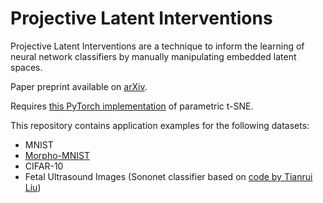 Projective Latent Interventions
==============================

Projective Latent Interventions are a technique to inform
the learning of neural network classifiers by
manually manipulating embedded latent spaces.

Paper preprint available on [arXiv](https://arxiv.org/abs/2006.12902).

Requires [this PyTorch implementation](https://github.com/einbandi/ptsne-pytorch) of parametric t-SNE.

This repository contains application examples for the following datasets:

- MNIST
- [Morpho-MNIST](https://github.com/dccastro/Morpho-MNIST)
- CIFAR-10
- Fetal Ultrasound Images (Sononet classifier based on [code by Tianrui Liu](https://gitlab.doc.ic.ac.uk/trl15/spd_pytorch))

